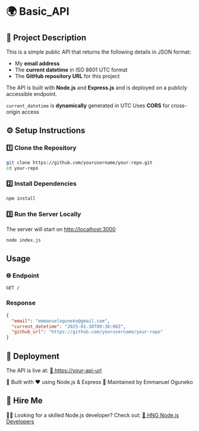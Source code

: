 # 🌍 Basic_API

## 📌 Project Description

This is a simple public API that returns the following details in JSON format:

- My **email address**
- The **current datetime** in ISO 8601 UTC format
- The **GitHub repository URL** for this project

The API is built with **Node.js** and **Express.js** and is deployed on a publicly accessible endpoint.

`current_datetime` is **dynamically** generated in UTC
Uses **CORS** for cross-origin access

## ⚙️ Setup Instructions

### **1️⃣ Clone the Repository**

```sh
git clone https://github.com/yourusername/your-repo.git
cd your-repo
```

### **2️⃣ Install Dependencies**

```sh
npm install
```

### **3️⃣ Run the Server Locally**

The server will start on <http://localhost:3000>

```sh
node index.js
```

## Usage

### 🌐 Endpoint

`GET /`

### Response

```json
{
  "email": "emmanueloguneko@gmail.com",
  "current_datetime": "2025-01-30T09:30:00Z",
  "github_url": "https://github.com/yourusername/your-repo"
}
```

## 🚀 Deployment

The API is live at:
[🔗 https://your-api-url](https://your-api-url)

🔨 Built with ❤️ using Node.js & Express
📌 Maintained by Emmanuel Oguneko

## 📢 Hire Me

👨‍💻 Looking for a skilled Node.js developer? Check out:
[🔗 HNG Node.js Developers](https://hng.tech/hire/nodejs-developers)
